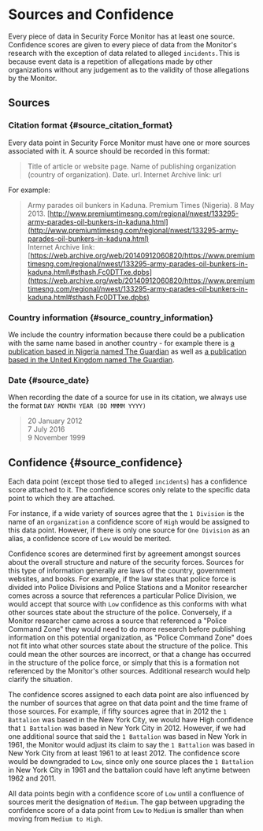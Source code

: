 # Sources and Confidence

Every piece of data in Security Force Monitor has at least one source. Confidence scores are given to every piece of data from the Monitor's research with the exception of data related to alleged `incidents.`This is because event data is a repetition of allegations made by other organizations without any judgement as to the validity of those allegations by the Monitor.

## Sources

### Citation format {#source_citation_format}

Every data point in Security Force Monitor must have one or more sources associated with it. A source should be recorded in this format:

> Title of article or website page. Name of publishing organization \(country of organization\). Date. url. Internet Archive link: url

For example:

> Army parades oil bunkers in Kaduna. Premium Times \(Nigeria\). 8 May 2013. [http://www.premiumtimesng.com/regional/nwest/133295-army-parades-oil-bunkers-in-kaduna.html](http://www.premiumtimesng.com/regional/nwest/133295-army-parades-oil-bunkers-in-kaduna.html)  
> Internet Archive link: [https://web.archive.org/web/20140912060820/https://www.premiumtimesng.com/regional/nwest/133295-army-parades-oil-bunkers-in-kaduna.html\#sthash.Fc0DTTxe.dpbs](https://web.archive.org/web/20140912060820/https://www.premiumtimesng.com/regional/nwest/133295-army-parades-oil-bunkers-in-kaduna.html#sthash.Fc0DTTxe.dpbs)

### Country information {#source_country_information}

We include the country information because there could be a publication with the same name based in another country - for example there is [a publication based in Nigeria named The Guardian](https://guardian.ng/) as well as [a publication based in the United Kingdom named The Guardian](https://www.theguardian.com/uk).

### Date {#source_date}

When recording the date of a source for use in its citation,  we always use the format `DAY MONTH YEAR (DD MMMM YYYY)`

> 20 January 2012  
> 7 July 2016  
> 9 November 1999

## Confidence {#source_confidence}

Each data point \(except those tied to alleged `incidents`\) has a confidence score attached to it. The confidence scores only relate to the specific data point to which they are attached.

For instance, if a wide variety of sources agree that the `1 Division` is the name of an `organization` a confidence score of `High` would be assigned to this data point. However, if there is only one source for `One Division` as an alias, a confidence score of `Low` would be merited.

Confidence scores are determined first by agreement amongst sources about the overall structure and nature of the security forces. Sources for this type of information generally are laws of the country, government websites, and books. For example, if the law states that police force is divided into Police Divisions and Police Stations and a Monitor researcher comes across a source that references a particular Police Division, we would accept that source with `Low`  confidence as this conforms with what other sources state about the structure of the police. Conversely, if a Monitor researcher came across a source that referenced a "Police Command Zone" they would need to do more research before publishing information on this potential organization, as "Police Command Zone" does not fit into what other sources state about the structure of the police. This could mean the other sources are incorrect, or that a change has occurred in the structure of the police force, or simply that this is a formation not referenced by the Monitor's other sources. Additional research would help clarify the situation.

The confidence scores assigned to each data point are also influenced by the number of sources that agree on that data point and the time frame of those sources. For example, if fifty sources agree that in 2012 the `1 Battalion`  was based in the New York City, we would have High confidence that `1 Battalion`  was based in New York City in 2012. However, if we had one additional source that said the `1 Battalion` was based in New York in 1961, the Monitor would adjust its claim to say  the `1 Battalion`  was based in New York City from at least 1961 to at least 2012. The confidence score would be downgraded to `Low`, since only one source places the `1 Battalion`  in New York City in 1961 and the battalion could have left anytime between 1962 and 2011.

All data points begin with a confidence score of `Low` until a confluence of sources merit the designation of `Medium`. The gap between upgrading the confidence score of a data point from `Low` to `Medium` is smaller than  when moving from `Medium to High`.

